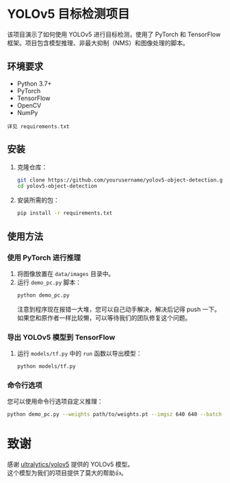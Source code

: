 # YOLOv5 目标检测项目

该项目演示了如何使用 YOLOv5 进行目标检测，使用了 PyTorch 和 TensorFlow 框架。项目包含模型推理、非最大抑制（NMS）和图像处理的脚本。

## 环境要求

- Python 3.7+
- PyTorch
- TensorFlow
- OpenCV
- NumPy  

`详见 requirements.txt`

## 安装

1. 克隆仓库：
    ```sh
    git clone https://github.com/yourusername/yolov5-object-detection.git
    cd yolov5-object-detection
    ```

2. 安装所需的包：
    ```sh
    pip install -r requirements.txt
    ```

## 使用方法

### 使用 PyTorch 进行推理

1. 将图像放置在 `data/images` 目录中。
2. 运行 `demo_pc.py` 脚本：
    ```sh
    python demo_pc.py
    ```  
   注意到程序现在报错一大堆，您可以自己动手解决，解决后记得 push 一下。  
如果您和原作者一样比较懒，可以等待我们的团队修复这个问题。

### 导出 YOLOv5 模型到 TensorFlow

1. 运行 `models/tf.py` 中的 `run` 函数以导出模型：
    ```sh
    python models/tf.py
    ```

### 命令行选项

您可以使用命令行选项自定义推理：

```sh
python demo_pc.py --weights path/to/weights.pt --imgsz 640 640 --batch-size 1 --dynamic
```

# 致谢  
感谢 [ultralytics/yolov5](https://github.com/ultralytics/yolov5) 提供的 YOLOv5 模型。  
这个模型为我们的项目提供了莫大的帮助👍。
